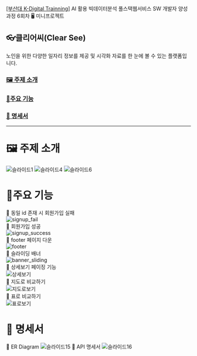 <a href = "https://ibe.pusan.ac.kr/bbs/pnuenglish/3102/1240067/artclView.do">[부산대 K-Digital Trainning]</a> AI 활용 빅데이터분석 풀스택웹서비스 SW 개발자 양성과정 6회차 🖥️ 미니프로젝트 


## 👓클리어씨(Clear See)
노인을 위한 다양한 일자리 정보를 제공 및
시각화 자료를 한 눈에 볼 수 있는 플랫폼입니다.

### <a href="#subject">🖼️ 주제 소개</a>
### <a href="#main">📍주요 기능</a>
### <a href="#paper">🧾 명세서</a>
<hr>

<a name = "subject"></a>

# 🖼️ 주제 소개

![슬라이드1](https://github.com/everydayday/K-digital-project1/assets/96685431/7cf89bab-c86a-4730-8b36-c1c977b85cdb)
![슬라이드4](https://github.com/everydayday/K-digital-project1/assets/96685431/48b2c0b6-59b8-4f77-8569-dddeb8098dfd)
![슬라이드6](https://github.com/everydayday/K-digital-project1/assets/96685431/37dae463-f57f-48fc-9f86-da82b1bb33cf)

<a name = "main"></a>
# 📍주요 기능

📍 동일 id 존재 시 회원가입 실패 <br/>
![signup_fail](https://github.com/everydayday/K-digital-project1/assets/96685431/a0fcf6d5-0787-43be-ba85-bd80dab0a2da) <br/>
📍 회원가입 성공 <br/>
![signup_success](https://github.com/everydayday/K-digital-project1/assets/96685431/3de603eb-b9b2-4711-b30e-20603237cd50) <br/>
📍 footer 페이지 다운 <br/>
![footer](https://github.com/everydayday/K-digital-project1/assets/96685431/7f709507-98f6-45bd-9f41-77ed43cc36ce) <br/>
📍 슬라이딩 배너 <br/>
![banner_sliding](https://github.com/everydayday/K-digital-project1/assets/96685431/b5ab64b5-0130-4237-9a0d-e6ab0072e740) <br/>
📍 상세보기 페이징 기능 <br/>
![상세보기](https://github.com/everydayday/K-digital-project1/assets/96685431/6905817a-befd-4a8c-809a-bbb80d267ec3) <br/>
📍 지도로 비교하기 <br/>
![지도로보기](https://github.com/everydayday/K-digital-project1/assets/96685431/02c89681-007e-4836-81ba-a3cae974fc14) <br/>
📍 표로 비교하기 <br/>
![표로보기](https://github.com/everydayday/K-digital-project1/assets/96685431/56b4da25-8da8-4422-9917-757898fa4a02) <br/>

<a name = "paper"></a>
# 🧾 명세서

🧾 ER Diagram
![슬라이드15](https://github.com/everydayday/K-digital-project1/assets/96685431/df2f0d85-cfca-433a-90b0-e3852f21b457)
🧾 API 명세서
![슬라이드16](https://github.com/everydayday/K-digital-project1/assets/96685431/16b9aa1f-3a31-4b00-8e22-c27f0dd1a32a)
